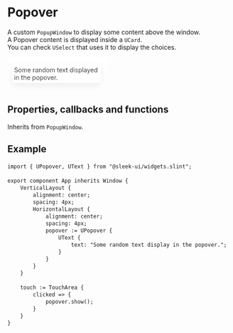 # Popover
A custom `PopupWindow` to display some content above the window.  
A Popover content is displayed inside a `UCard`.  
You can check `USelect` that uses it to display the choices.  

![popover presentation](images/popover.png)

## Properties, callbacks and functions
Inherits from `PopupWindow`.   

## Example
```slint
import { UPopover, UText } from "@sleek-ui/widgets.slint";

export component App inherits Window {
	VerticalLayout {
		alignment: center;
		spacing: 4px;
		HorizontalLayout {
            alignment: center;
            spacing: 4px;
            popover := UPopover {
				UText {
					text: "Some random text display in the popover.";
				}
            }
        }
	}

	touch := TouchArea {
		clicked => {
			popover.show();
		}
	}
}
```